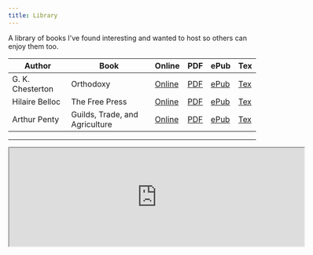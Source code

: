 ```yaml
---
title: Library
---
```


A library of books I've found interesting and wanted to host so others can enjoy them too.

|      Author      |   Book                         | Online                                    | PDF                       | ePub                        | Tex                       |
|------------------|--------------------------------|-------------------------------------------|---------------------------|-----------------------------|---------------------------|
| G. K. Chesterton | Orthodoxy                      | [Online](books/orthodoxy/index.html)      | [PDF](orthodoxy.pdf)      | [ePub](orthodoxy.epub)      | [Tex](orthodoxy.tex)      |
| Hilaire Belloc   | The Free Press                 | [Online](books/the-free-press/index.html) | [PDF](the-free-press.pdf) | [ePub](the-free-press.epub) | [Tex](the-free-press.tex) |
| Arthur Penty     | Guilds, Trade, and Agriculture | [Online](books/guilds-trade/index.html)   | [PDF](guilds-trade.pdf)   | [ePub](guilds-trade.epub)   | [Tex](guilds-trade.epub)  |
---

<iframe src="https://strawpoll.com/embed/crzp6588f" style="height:200px;width:600px;"></iframe>
